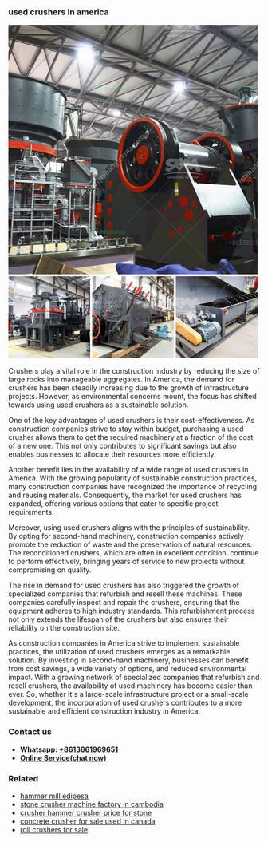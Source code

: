 <h3>used crushers in america</h3><img src='1706767703.jpg' alt=''><p>Crushers play a vital role in the construction industry by reducing the size of large rocks into manageable aggregates. In America, the demand for crushers has been steadily increasing due to the growth of infrastructure projects. However, as environmental concerns mount, the focus has shifted towards using used crushers as a sustainable solution.</p><p>One of the key advantages of used crushers is their cost-effectiveness. As construction companies strive to stay within budget, purchasing a used crusher allows them to get the required machinery at a fraction of the cost of a new one. This not only contributes to significant savings but also enables businesses to allocate their resources more efficiently.</p><p>Another benefit lies in the availability of a wide range of used crushers in America. With the growing popularity of sustainable construction practices, many construction companies have recognized the importance of recycling and reusing materials. Consequently, the market for used crushers has expanded, offering various options that cater to specific project requirements.</p><p>Moreover, using used crushers aligns with the principles of sustainability. By opting for second-hand machinery, construction companies actively promote the reduction of waste and the preservation of natural resources. The reconditioned crushers, which are often in excellent condition, continue to perform effectively, bringing years of service to new projects without compromising on quality.</p><p>The rise in demand for used crushers has also triggered the growth of specialized companies that refurbish and resell these machines. These companies carefully inspect and repair the crushers, ensuring that the equipment adheres to high industry standards. This refurbishment process not only extends the lifespan of the crushers but also ensures their reliability on the construction site.</p><p>As construction companies in America strive to implement sustainable practices, the utilization of used crushers emerges as a remarkable solution. By investing in second-hand machinery, businesses can benefit from cost savings, a wide variety of options, and reduced environmental impact. With a growing network of specialized companies that refurbish and resell crushers, the availability of used machinery has become easier than ever. So, whether it's a large-scale infrastructure project or a small-scale development, the incorporation of used crushers contributes to a more sustainable and efficient construction industry in America.</p><h3>Contact us</h3><ul><li><strong>Whatsapp:&nbsp;<a href="https://wa.me/8613661969651">+8613661969651</a></strong></li><li><a href="https://swt.shibang-china.com/?git&amp;zhl&amp;used crushers in america"><strong>Online Service(chat now)</strong></a></li></ul><h3>Related</h3><ul><li><a href='hammer mill edipesa.md'>hammer mill edipesa</a></li><li><a href='stone crusher machine factory in cambodia.md'>stone crusher machine factory in cambodia</a></li><li><a href='crusher hammer crusher price for stone.md'>crusher hammer crusher price for stone</a></li><li><a href='concrete crusher for sale used in canada.md'>concrete crusher for sale used in canada</a></li><li><a href='roll crushers for sale.md'>roll crushers for sale</a></li></ul>